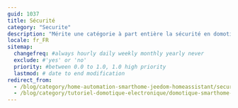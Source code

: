 ```yaml
---
guid: 1037
title: Sécurité
category: "Securite"
description: "Mérite une catégorie à part entière la sécurité en domotique est de loin la plus utilisée avec en premier lieu les systèmes d’alarmes et de vidéosurveillance"
locale: fr_FR
sitemap:
  changefreq: #always hourly daily weekly monthly yearly never
  exclude: #'yes' or 'no'
  priority: #between 0.0 to 1.0, 1.0 high priority
  lastmod: # date to end modification
redirect_from: 
  - /blog/category/home-automation-smarthome-jeedom-homeassistant/securite/
  - /blog/category/tutoriel-domotique-electronique/domotique-smarthome-jeedom-homeassistant/securite/
---
```

